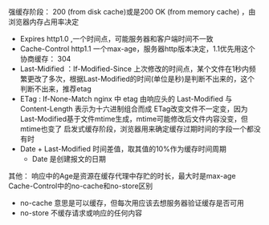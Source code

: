 强缓存阶段： 200 (from disk cache)或是200 OK (from memory cache) ，由浏览器内存占用率决定
 - Expires http1.0 ,一个时间点，可能服务器和客户端时间不一致
 - Cache-Control http1.1 一个max-age，服务器http版本决定，1.1优先用这个
协商缓存： 304
 - Last-Midified ：If-Modified-Since 上次修改的时间点，某个文件在1秒内频繁更改了多次，根据Last-Modified的时间(单位是秒)是判断不出来的，这个判断不出来，推荐etag
 - ETag : If-None-Match nginx 中 etag 由响应头的 Last-Modified 与 Content-Length 表示为十六进制组合而成
          ETag改变文件不一定变，因为Last-Modified基于文件mtime生成，mtime可能修改后文件内容没变，但mtime也变了
启发式缓存阶段，浏览器用来确定缓存过期时间的字段一个都没有时
 - Date + Last-Modified 时间差值，取其值的10%作为缓存时间周期
   - Date 是创建报文的日期

其他：
响应中的Age是资源在缓存代理中存贮的时长，最大时是max-age
Cache-Control中的no-cache和no-store区别
- no-cache 意思是可以缓存，但每次用应该去想服务器验证缓存是否可用
- no-store 不缓存请求或响应的任何内容